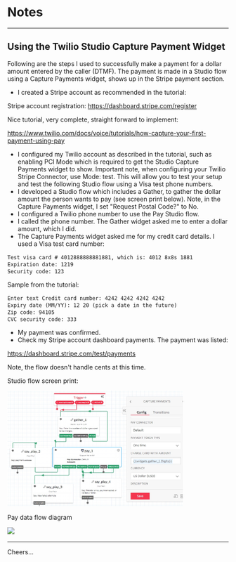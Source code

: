 # Notes

--------------------------------------------------------------------------------
## Using the Twilio Studio Capture Payment Widget


Following are the steps I used to successfully make a payment for a dollar amount entered by the caller (DTMF). 
The payment is made in a Studio flow using a Capture Payments widget, shows up in the Stripe payment section.

+ I created a Stripe account as recommended in the tutorial:

Stripe account registration: https://dashboard.stripe.com/register

Nice tutorial, very complete, straight forward to implement:

https://www.twilio.com/docs/voice/tutorials/how-capture-your-first-payment-using-pay

+ I configured my Twilio account as described in the tutorial, such as enabling PCI Mode which is required to get the Studio Capture Payments widget to show.
    Important note, when configuring your Twilio Stripe Connector, use Mode: test.
    This will allow you to test your setup and test the following Studio flow using a Visa test phone numbers.
+ I developed a Studio flow which includes a Gather, to gather the dollar amount the person wants to pay (see screen print below).
    Note, in the Capture Payments widget, I set "Request Postal Code?" to No.
+ I configured a Twilio phone number to use the Pay Studio flow.
+ I called the phone number. The Gather widget asked me to enter a dollar amount, which I did.
+ The Capture Payments widget asked me for my credit card details. I used a Visa test card number:
````
Test visa card # 4012888888881881, which is: 4012 8x8s 1881
Expiration date: 1219
Security code: 123
````
Sample from the tutorial:
````
Enter text Credit card number: 4242 4242 4242 4242
Expiry date (MM/YY): 12 20 (pick a date in the future)
Zip code: 94105
CVC security code: 333
````
+ My payment was confirmed.
+ Check my Stripe account dashboard payments. The payment was listed:

https://dashboard.stripe.com/test/payments

Note, the flow doesn't handle cents at this time.

Studio flow screen print:

<img src="Studio-Payment.jpg" width="400"/>

Pay data flow diagram

<img src="https://s3.amazonaws.com/com.twilio.prod.twilio-docs/images/pay-diagram-1-final.width-1600.png" width="400"/>

--------------------------------------------------------------------------------

Cheers...
